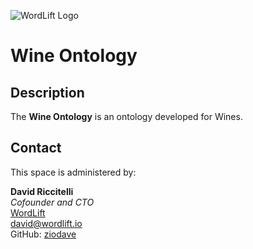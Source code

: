 ![WordLift Logo](https://github.com/wordlift/wl-ontology/raw/main/img/220px-Wl-logo-horizontal.png)

# Wine Ontology

## Description

The **Wine Ontology** is an ontology developed for Wines.

## Contact
This space is administered by:  

**David Riccitelli**  
*Cofounder and CTO*  
[WordLift](https://wordlift.io)  
<david@wordlift.io>  
GitHub: [ziodave](https://github.com/ziodave)
